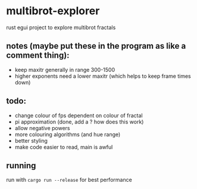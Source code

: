 # multibrot-explorer
rust egui project to explore multibrot fractals

## notes (maybe put these in the program as like a comment thing): 
- keep maxitr generally in range 300-1500
- higher exponents need a lower maxitr (which helps to keep frame times down)

## todo:
- change colour of fps dependent on colour of fractal
- pi approximation (done, add a ? how does this work)
- allow negative powers
- more colouring algorithms (and hue range)
- better styling
- make code easier to read, main is awful

## running
run with `cargo run --release` for best performance
